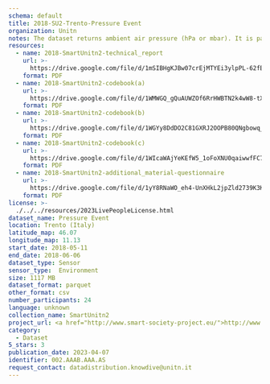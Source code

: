 ```yaml
---
schema: default
title: 2018-SU2-Trento-Pressure Event
organization: Unitn
notes: The dataset returns ambient air pressure (hPa or mbar). It is part of SmartUnitn2 data collection, which contains data from 27 sensors associated to around 100+ thousand self-reported annotations about the everyday life of 158 university students over a period of 4 weeks, and also additional data about profile.
resources:
  - name: 2018-SmartUnitn2-technical_report
    url: >-
      https://drive.google.com/file/d/1mSIBHgKJBw07crEjMTYEi3ylpPL-62fB/view?usp=sharing
    format: PDF
  - name: 2018-SmartUnitn2-codebook(a)
    url: >-
      https://drive.google.com/file/d/1WMWGQ_gQuAUWZOf6RrHWBTN2k4wW8-tX/view?usp=sharing
    format: PDF
  - name: 2018-SmartUnitn2-codebook(b)
    url: >-
      https://drive.google.com/file/d/1WGYy8DdDO2C81GXRJ2OOPB80QNgbowq_/view?usp=sharing
    format: PDF
  - name: 2018-SmartUnitn2-codebook(c)
    url: >-
      https://drive.google.com/file/d/1WIcaWAjYeKEfW5_1oFoXNU0qaiwwfFC7/view?usp=sharing
    format: PDF
  - name: 2018-SmartUnitn2-additional_material-questionnaire
    url: >-
      https://drive.google.com/file/d/1yY8RNaWO_eh4-UnXHkL2jpZld2739K3K/view?usp=share_link
    format: PDF
license: >-
  ./../../resources/2023LivePeopleLicense.html
dataset_name: Pressure Event
location: Trento (Italy)
latitude_map: 46.07
longitude_map: 11.13
start_date: 2018-05-11
end_date: 2018-06-06
dataset_type: Sensor
sensor_type:  Environment
size: 1117 MB
dataset_format: parquet
other_format: csv
number_participants: 24
language: unknown
collection_name: SmartUnitn2
project_url: <a href="http://www.smart-society-project.eu/">http://www.smart-society-project.eu/</a>
category:
  - Dataset
5_stars: 3
publication_date: 2023-04-07
identifier: 002.AAAB.AAA.AS
request_contact: datadistribution.knowdive@unitn.it
---
```

